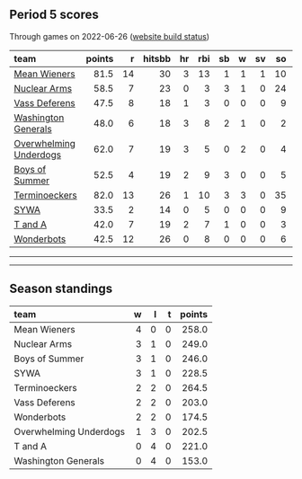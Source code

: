 

## Period 5 scores

Through games on 2022-06-26 ([website build status](https://github.com/brian-bot/pl-site/actions))


|team                                              | points|  r| hitsbb| hr| rbi| sb|  w| sv| so|    era|  whip|
|:-------------------------------------------------|------:|--:|------:|--:|---:|--:|--:|--:|--:|------:|-----:|
|[Mean Wieners](./meanwieners)                     |   81.5| 14|     30|  3|  13|  1|  1|  1| 10|  2.250| 1.167|
|[Nuclear Arms](./nucleararms)                     |   58.5|  7|     23|  0|   3|  3|  1|  0| 24|  3.484| 0.919|
|[Vass Deferens](./vassdeferens)                   |   47.5|  8|     18|  1|   3|  0|  0|  0|  9|  1.080| 1.080|
|[Washington Generals](./washingtongenerals)       |   48.0|  6|     18|  3|   8|  2|  1|  0|  2|  4.500| 1.500|
|[Overwhelming Underdogs](./overwhelmingunderdogs) |   62.0|  7|     19|  3|   5|  0|  2|  0|  4|  0.000| 0.857|
|[Boys of Summer](./boysofsummer)                  |   52.5|  4|     19|  2|   9|  3|  0|  0|  5|  5.400| 0.960|
|[Terminoeckers](./terminoeckers)                  |   82.0| 13|     26|  1|  10|  3|  3|  0| 35|  2.045| 0.864|
|[SYWA](./sywa)                                    |   33.5|  2|     14|  0|   5|  0|  0|  0|  9|  2.812| 1.500|
|[T and A](./tanda)                                |   42.0|  7|     19|  2|   7|  1|  0|  0|  3|  9.000| 1.500|
|[Wonderbots](./wonderbots)                        |   42.5| 12|     26|  0|   8|  0|  0|  0|  6| 10.385| 2.192|

* * *
* * *

## Season standings


|team                   |  w|  l|  t| points|
|:----------------------|--:|--:|--:|------:|
|Mean Wieners           |  4|  0|  0|  258.0|
|Nuclear Arms           |  3|  1|  0|  249.0|
|Boys of Summer         |  3|  1|  0|  246.0|
|SYWA                   |  3|  1|  0|  228.5|
|Terminoeckers          |  2|  2|  0|  264.5|
|Vass Deferens          |  2|  2|  0|  203.0|
|Wonderbots             |  2|  2|  0|  174.5|
|Overwhelming Underdogs |  1|  3|  0|  202.5|
|T and A                |  0|  4|  0|  221.0|
|Washington Generals    |  0|  4|  0|  153.0|


